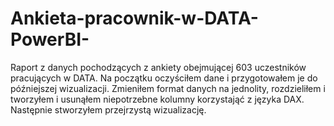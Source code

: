 # Ankieta-pracownik-w-DATA-PowerBI-

Raport z danych pochodzących z ankiety obejmującej 603 uczestników pracujących w DATA. Na początku oczyściłem dane i przygotowałem je do późniejszej wizualizacji.
Zmieniłem format danych na jednolity, rozdzieliłem i tworzyłem i usunąłem niepotrzebne kolumny korzystająć z języka DAX.
Następnie stworzyłem przejrzystą wizualizację.
